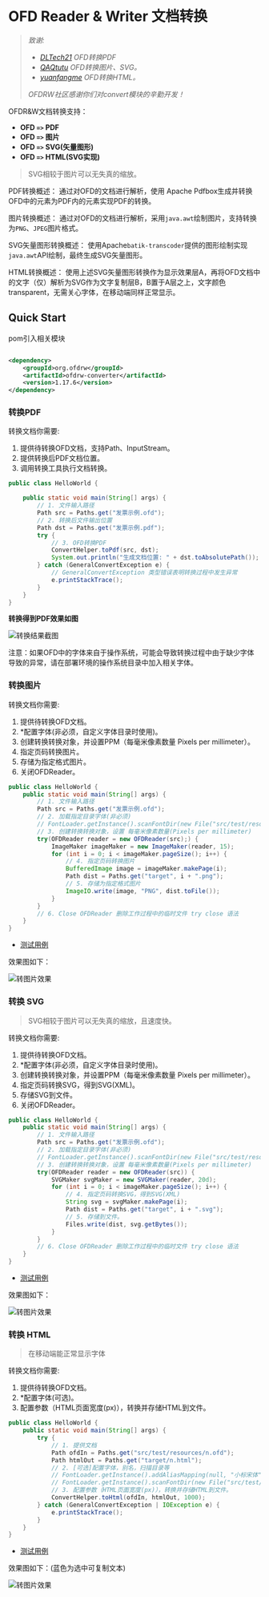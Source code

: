 # OFD Reader & Writer 文档转换

> *致谢:*
> 
> - *[DLTech21](https://github.com/DLTech21) OFD转换PDF*
> - *[QAQtutu](https://github.com/QAQtutu) OFD转换图片、SVG。*
> - *[yuanfangme](https://github.com/yuanfangme) OFD转换HTML。*
> 
> *OFDRW社区感谢你们对convert模块的辛勤开发！*

OFDR&W文档转换支持：

- **OFD `=>` PDF**
- **OFD `=>` 图片**
- **OFD `=>` SVG(矢量图形)**
- **OFD `=>` HTML(SVG实现)**

> SVG相较于图片可以无失真的缩放。

PDF转换概述： 通过对OFD的文档进行解析，使用 Apache Pdfbox生成并转换OFD中的元素为PDF内的元素实现PDF的转换。

图片转换概述： 通过对OFD的文档进行解析，采用`java.awt`绘制图片，支持转换为`PNG`、`JPEG`图片格式。

SVG矢量图形转换概述： 使用Apache`batik-transcoder`提供的图形绘制实现`java.awt`API绘制，最终生成SVG矢量图形。

HTML转换概述： 使用上述SVG矢量图形转换作为显示效果层A，再将OFD文档中的文字（仅）解析为SVG作为文字复制层B，B置于A层之上，文字颜色transparent，无需关心字体，在移动端同样正常显示。

## Quick Start

pom引入相关模块

```xml

<dependency>
    <groupId>org.ofdrw</groupId>
    <artifactId>ofdrw-converter</artifactId>
    <version>1.17.6</version>
</dependency>
```

### 转换PDF

转换文档你需要:

1. 提供待转换OFD文档，支持Path、InputStream。
2. 提供转换后PDF文档位置。
3. 调用转换工具执行文档转换。

```java
public class HelloWorld {

    public static void main(String[] args) {
        // 1. 文件输入路径
        Path src = Paths.get("发票示例.ofd");
        // 2. 转换后文件输出位置
        Path dst = Paths.get("发票示例.pdf");
        try {
            // 3. OFD转换PDF
            ConvertHelper.toPdf(src, dst);
            System.out.println("生成文档位置: " + dst.toAbsolutePath());
        } catch (GeneralConvertException e) {
            // GeneralConvertException 类型错误表明转换过程中发生异常
            e.printStackTrace();
        }
    }
}
```

**转换得到PDF效果如图**

![转换结果截图](src/test/resources/转换结果截图.jpg)

注意：如果OFD中的字体来自于操作系统，可能会导致转换过程中由于缺少字体导致的异常，请在部署环境的操作系统目录中加入相关字体。

### 转换图片

转换文档你需要:

1. 提供待转换OFD文档。
2. *配置字体(非必须，自定义字体目录时使用)。
3. 创建转换转换对象，并设置PPM（每毫米像素数量 Pixels per millimeter）。
4. 指定页码转换图片。
5. 存储为指定格式图片。
6. 关闭OFDReader。

```java
public class HelloWorld {
    public static void main(String[] args) {
        // 1. 文件输入路径
        Path src = Paths.get("发票示例.ofd");
        // 2. 加载指定目录字体(非必须)
        // FontLoader.getInstance().scanFontDir(new File("src/test/resources/fonts"));
        // 3. 创建转换转换对象，设置 每毫米像素数量(Pixels per millimeter)
        try(OFDReader reader = new OFDReader(src);) {
            ImageMaker imageMaker = new ImageMaker(reader, 15);
            for (int i = 0; i < imageMaker.pageSize(); i++) {
                // 4. 指定页码转换图片
                BufferedImage image = imageMaker.makePage(i);
                Path dist = Paths.get("target", i + ".png");
                // 5. 存储为指定格式图片
                ImageIO.write(image, "PNG", dist.toFile());
            }
        }
        // 6. Close OFDReader 删除工作过程中的临时文件 try close 语法
    }
}
```

- [测试用例](./src/test/java/OFD2IMGTest.java) 


效果图如下：

![转图片效果](src/test/resources/转图片效果.png)


### 转换 SVG

> SVG相较于图片可以无失真的缩放，且速度快。

转换文档你需要:

1. 提供待转换OFD文档。
2. *配置字体(非必须，自定义字体目录时使用)。
3. 创建转换转换对象，并设置PPM（每毫米像素数量 Pixels per millimeter）。
4. 指定页码转换SVG，得到SVG(XML)。
5. 存储SVG到文件。
6. 关闭OFDReader。

```java
public class HelloWorld {
    public static void main(String[] args) {
        // 1. 文件输入路径
        Path src = Paths.get("发票示例.ofd");
        // 2. 加载指定目录字体(非必须)
        // FontLoader.getInstance().scanFontDir(new File("src/test/resources/fonts"));
        // 3. 创建转换转换对象，设置 每毫米像素数量(Pixels per millimeter)
        try(OFDReader reader = new OFDReader(src)) {
            SVGMaker svgMaker = new SVGMaker(reader, 20d);
            for (int i = 0; i < imageMaker.pageSize(); i++) {
                // 4. 指定页码转换SVG，得到SVG(XML)
                String svg = svgMaker.makePage(i);
                Path dist = Paths.get("target", i + ".svg");
                // 5. 存储到文件。
                Files.write(dist, svg.getBytes());
            }
        }
        // 6. Close OFDReader 删除工作过程中的临时文件 try close 语法
    }
}
```

- [测试用例](./src/test/java/OFD2SVGTest.java)


效果图如下：

![转图片效果](./src/test/resources/转换结果.svg)



### 转换 HTML

> 在移动端能正常显示字体

转换文档你需要:

1. 提供待转换OFD文档。
2. *配置字体(可选)。
3. 配置参数（HTML页面宽度(px)），转换并存储HTML到文件。

```java
public class HelloWorld {
    public static void main(String[] args) {
        try {
            // 1. 提供文档
            Path ofdIn = Paths.get("src/test/resources/n.ofd");
            Path htmlOut = Paths.get("target/n.html");
            // 2. [可选]配置字体，别名，扫描目录等
            // FontLoader.getInstance().addAliasMapping(null, "小标宋体", "方正小标宋简体", "方正小标宋简体")
            // FontLoader.getInstance().scanFontDir(new File("src/test/resources/fonts"));
            // 3. 配置参数（HTML页面宽度(px)），转换并存储HTML到文件。
            ConvertHelper.toHtml(ofdIn, htmlOut, 1000);
        } catch (GeneralConvertException | IOException e) {
            e.printStackTrace();
        }
    }
}
```

- [测试用例](./src/test/java/OFD2HTMLTest.java)


效果图如下：(蓝色为选中可复制文本)

![转图片效果](./src/test/resources/ofd2html.jpg)


